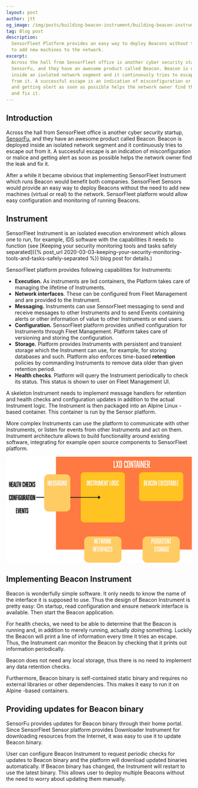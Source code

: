 ```yaml
---
layout: post
author: jtt
og_image: /img/posts/building-beacon-instrument/building-beacon-instrument.png
tag: Blog post
description:
  SensorFleet Platform provides an easy way to deploy Beacons without the need
  to add new machines to the network.
excerpt:
  Across the hall from SensorFleet office is another cyber security startup,
  SensorFu, and they have an awesome product called Beacon. Beacon is deployed
  inside an isolated network segment and it continuously tries to escape out
  from it. A successful escape is an indication of misconfiguration or malice
  and getting alert as soon as possible helps the network owner find the leak
  and fix it.
---
```


## Introduction

Across the hall from SensorFleet office is another cyber security startup,
[SensorFu](https://www.sensorfu.com/), and they have an awesome product called
Beacon. Beacon is deployed inside an isolated network segment and it
continuously tries to escape out from it. A successful escape is an indication
of misconfiguration or malice and getting alert as soon as possible helps the
network owner find the leak and fix it.

After a while it became obvious that implementing SensorFleet Instrument which
runs Beacon would benefit both companies. SensorFleet Sensors would provide an
easy way to deploy Beacons without the need to add new machines (virtual or
real) to the network. SensorFleet platform would allow easy configuration and
monitoring of running Beacons.

## Instrument

SensorFleet Instrument is an isolated execution environment which allows one to
run, for example, IDS software with the capabilities it needs to function (see
[Keeping your security monitoring tools and tasks safely
separated]({% post_url 2020-03-03-keeping-your-security-monitoring-tools-and-tasks-safely-separated %})
blog post for details.)

SensorFleet platform provides following capabilities for Instruments:

- **Execution.** As instruments are lxd containers, the Platform takes care of
  managing the lifetime of Instruments.
- **Network interfaces**. These can be configured from Fleet Management and are
  provided to the Instrument.
- **Messaging.** Instruments can use SensorFleet messaging to send and receive
  messages to other Instruments and to send Events containing alerts or other
  information of value to other Instruments or end users.
- **Configuration.** SensorFleet platform provides unified configuration for
  Instruments through Fleet Management. Platform takes care of versioning and
  storing the configuration.
- **Storage.** Platform provides Instruments with persistent and transient
  storage which the Instrument can use, for example, for storing databases and
  such. Platform also enforces time-based **retention** policies by commanding
  Instruments to remove data older than given retention period.
- **Health checks**. Platform will query the Instrument periodically to check
  its status. This status is shown to user on Fleet Management UI.

A skeleton Instrument needs to implement message handlers for retention and
health checks and configuration updates in addition to the actual Instrument
logic. The Instrument is then packaged into an Alpine Linux -based container.
This container is run by the Sensor platform.

More complex Instruments can use the platform to communicate with other
Instruments, or listen for events from other Instruments and act on them.
Instrument architecture allows to build functionality around existing software,
integrating for example open source components to SensorFleet platform.

![Instrument architecture](/img/posts/instrument-architecture.png)

## Implementing Beacon Instrument

Beacon is wonderfully simple software. It only needs to know the name of the
interface it is supposed to use. Thus the design of Beacon Instrument is pretty
easy: On startup, read configuration and ensure network interface is available.
Then start the Beacon application.

For health checks, we need to be able to determine that the Beacon is running
and, in addition to merely running, actually _doing_ something. Luckily the
Beacon will print a line of information every time it tries an escape. Thus, the
Instrument can monitor the Beacon by checking that it prints out information
periodically.

Beacon does not need any local storage, thus there is no need to implement any
data retention checks.

Furthermore, Beacon binary is self-contained static binary and requires no
external libraries or other dependencies. This makes it easy to run it on Alpine
-based containers.

## Providing updates for Beacon binary

SensorFu provides updates for Beacon binary through their home portal. Since
SensorFleet Sensor platform provides Downloader Instrument for downloading
resources from the Internet, it was easy to use it to update Beacon binary.

User can configure Beacon Instrument to request periodic checks for updates to
Beacon binary and the platform will download updated binaries automatically. If
Beacon binary has changed, the Instrument will restart to use the latest binary.
This allows user to deploy multiple Beacons without the need to worry about
updating them manually.
